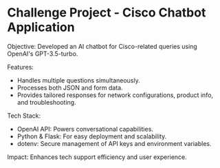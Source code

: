 # Challenge Project - Cisco Chatbot Application
Objective: Developed an AI chatbot for Cisco-related queries using OpenAI's GPT-3.5-turbo.

Features:
- Handles multiple questions simultaneously.
- Processes both JSON and form data.
- Provides tailored responses for network configurations, product info, and troubleshooting.

Tech Stack:
- OpenAI API: Powers conversational capabilities.
- Python & Flask: For easy deployment and scalability.
- dotenv: Secure management of API keys and environment variables.

Impact: Enhances tech support efficiency and user experience.
